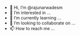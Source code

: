 - 👋 Hi, I’m @rajunarwadesm
- 👀 I’m interested in ...
- 🌱 I’m currently learning ...
- 💞️ I’m looking to collaborate on ...
- 📫 How to reach me ...

<!---
rajunarwadesm/rajunarwadesm is a ✨ special ✨ repository because its `README.md` (this file) appears on your GitHub profile.
You can click the Preview link to take a look at your changes.
--->

